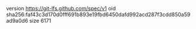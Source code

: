 version https://git-lfs.github.com/spec/v1
oid sha256:faf43c3d170d0fff691b893e19fbd6450dafd992acd287f3cdd850a59ad9a0d6
size 6171
